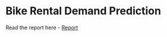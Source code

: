 # Bike Rental Demand Prediction
 Read the report here - <a href="https://github.com/vgupta701/Bike-Rental-Demand-Prediction/blob/main/Predicting%20Bike%20RENTALS_Final%20Presentation_PDF.pdf">Report</a>
